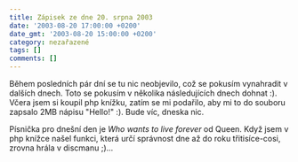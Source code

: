 ```yaml
---
title: Zápisek ze dne 20. srpna 2003
date: '2003-08-20 17:00:00 +0200'
date_gmt: '2003-08-20 15:00:00 +0200'
category: nezařazené
tags: []
comments: []
---
```

<p>Během posledních pár dní se tu nic neobjevilo, což se pokusím vynahradit v dalších dnech. Toto se pokusím  v několika následujících dnech dohnat :). Včera jsem si koupil php knížku, zatím se mi podařilo,  aby mi to do souboru zapsalo 2MB nápisu "Hello!" :). Bude víc, dneska nic.</p>
<p>Písnička pro dnešní den je <i title="tady býval odkaz na soubor 'live4ever.htm'">Who wants to live forever</i> od Queen. Když jsem v php knížce našel funkci, která  určí správnost dne až do roku třitisíce-cosi, zrovna hrála v discmanu ;)...</p>
